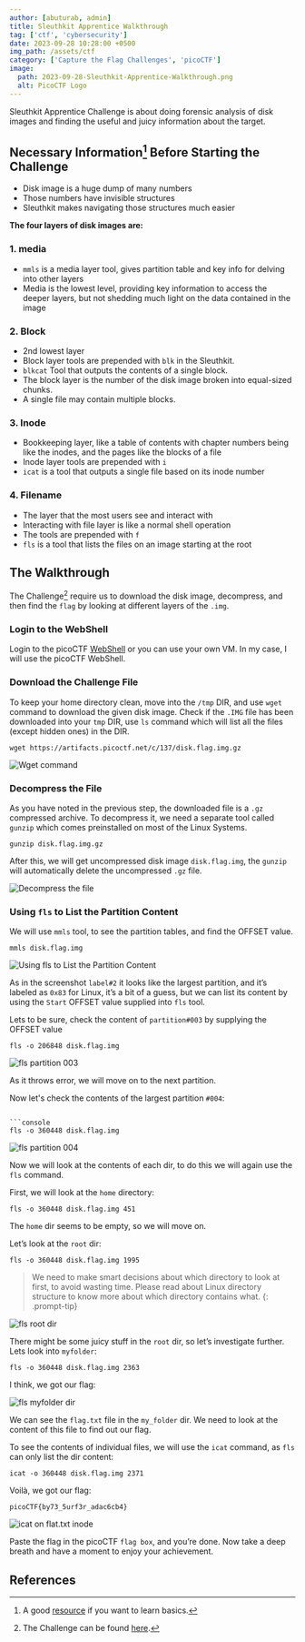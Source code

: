 ```yaml
---
author: [abuturab, admin]
title: Sleuthkit Apprentice Walkthrough
tag: ['ctf', 'cybersecurity']
date: 2023-09-28 10:28:00 +0500
img_path: /assets/ctf
category: ['Capture the Flag Challenges', 'picoCTF']
image:
  path: 2023-09-28-Sleuthkit-Apprentice-Walkthrough.png
  alt: PicoCTF Logo
---
```


Sleuthkit Apprentice Challenge is about doing forensic analysis of disk images and finding the useful and juicy information about the target.

## **Necessary Information[^1] Before Starting the Challenge**

- Disk image is a huge dump of many numbers
- Those numbers have invisible structures
- Sleuthkit makes navigating those structures much easier

**The four layers of disk images are:**

### 1. media
- `mmls` is a media layer tool, gives partition table and key info for delving into other layers
- Media is the lowest level, providing key information to access the deeper layers, but not shedding much light on the data contained in the image

### 2. Block
- 2nd lowest layer
- Block layer tools are prepended with `blk` in the Sleuthkit.
- `blkcat` Tool that outputs the contents of a single block.
- The block layer is the number of the disk image broken into equal-sized chunks.
- A single file may contain multiple blocks.

### 3. Inode
- Bookkeeping layer, like a table of contents with chapter numbers being like the inodes, and the pages like the blocks of a file
- Inode layer tools are prepended with `i`
- `icat` is a tool that outputs a single file based on its inode number

### 4. Filename
- The layer that the most users see and interact with
- Interacting with file layer is like a normal shell operation
- The tools are prepended with `f`
- `fls` is a tool that lists the files on an image starting at the root

## **The Walkthrough**

The Challenge[^2] require us to download the disk image, decompress, and then find the `flag` by looking at different layers of the `.img`.

### Login to the WebShell

Login to the picoCTF [WebShell](https://webshell.picoctf.org/) or you can use your own VM. In my case, I will use the picoCTF WebShell.

### Download the Challenge File

To keep your home directory clean, move into the `/tmp` DIR, and use `wget` command to download the given disk image.
Check if the `.IMG` file has been downloaded into your `tmp` DIR, use `ls` command which will list all the files (except hidden ones) in the DIR.

```console
wget https://artifacts.picoctf.net/c/137/disk.flag.img.gz
```

![Wget command](2023-09-28-Sleuthkit-Apprentice-Walkthrough-1.png)

### Decompress the File

As you have noted in the previous step, the downloaded file is a `.gz` compressed archive. To decompress it, we need a separate tool called `gunzip` which comes preinstalled on most of the Linux Systems.

```console
gunzip disk.flag.img.gz
```

After this, we will get uncompressed disk image `disk.flag.img`, the `gunzip` will automatically delete the uncompressed `.gz` file.

![Decompress the file](2023-09-28-Sleuthkit-Apprentice-Walkthrough-2.png)

### Using `fls` to List the Partition Content

We will use `mmls` tool, to see the partition tables, and find the OFFSET value.

```console
mmls disk.flag.img
```

![Using fls to List the Partition Content](2023-09-28-Sleuthkit-Apprentice-Walkthrough-3.png)

As in the screenshot `label#2` it looks like the largest partition, and it’s labeled as `0x83` for Linux, it’s a bit of a guess, but we can list its content by using the `Start` OFFSET value supplied into `fls` tool.

Lets to be sure, check the content of `partition#003` by supplying the OFFSET value

```console
fls -o 206848 disk.flag.img
```

![fls partition 003](2023-09-28-Sleuthkit-Apprentice-Walkthrough-5.png)

As it throws error, we will move on to the next partition.

Now let's check the contents of the largest partition `#004`:

```

```console
fls -o 360448 disk.flag.img
```

![fls partition 004](2023-09-28-Sleuthkit-Apprentice-Walkthrough-4.png)

Now we will look at the contents of each dir, to do this we will again use the `fls` command.

First, we will look at the `home` directory:

```console
fls -o 360448 disk.flag.img 451
```

The `home` dir seems to be empty, so we will move on.

Let’s look at the `root` dir:

```console
fls -o 360448 disk.flag.img 1995
```

> We need to make smart decisions about which directory to look at first, to avoid wasting time. Please read about Linux directory structure to know more about which directory contains what.
{: .prompt-tip}

![fls root dir](2023-09-28-Sleuthkit-Apprentice-Walkthrough-6.png)

There might be some juicy stuff in the `root` dir, so let’s investigate further. Lets look into `myfolder`:

```console
fls -o 360448 disk.flag.img 2363
```

I think, we got our flag:

![fls myfolder dir](2023-09-28-Sleuthkit-Apprentice-Walkthrough-7.png)

We can see the `flag.txt` file in the `my_folder` dir. We need to look at the content of this file to find out our flag.

To see the contents of individual files, we will use the `icat` command, as `fls` can only list the dir content:

```console
icat -o 360448 disk.flag.img 2371
```

Voilà, we got our flag:

```plaintext
picoCTF{by73_5urf3r_adac6cb4}
```

![icat on flat.txt inode](2023-09-28-Sleuthkit-Apprentice-Walkthrough-8.png)

Paste the flag in the picoCTF `flag box`, and you’re done. Now take a deep breath and have a moment to enjoy your achievement.

## References

[^1]: A good [resource](https://primer.picoctf.com/) if you want to learn basics.
[^2]: The Challenge can be found [here](https://play.picoctf.org/practice/challenge/300).